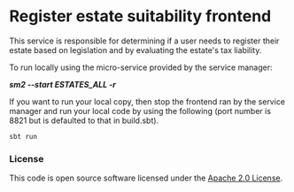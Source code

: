 # Register estate suitability frontend

This service is responsible for determining if a user needs to register their estate based on legislation and by evaluating the estate's tax liability.

To run locally using the micro-service provided by the service manager:

***sm2 --start ESTATES_ALL -r***

If you want to run your local copy, then stop the frontend ran by the service manager and run your local code by using the following (port number is 8821 but is defaulted to that in build.sbt).

`sbt run`

### License

This code is open source software licensed under the [Apache 2.0 License]("http://www.apache.org/licenses/LICENSE-2.0.html").

